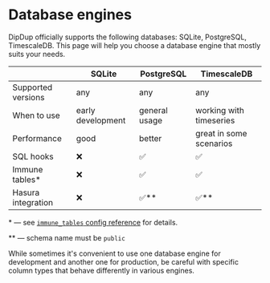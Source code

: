 # Database engines

DipDup officially supports the following databases: SQLite, PostgreSQL, TimescaleDB. This page will help you choose a database engine that mostly suits your needs.

| | SQLite | PostgreSQL | TimescaleDB |
|---| --- | --- | --- |
| Supported versions | any | any | any |
| When to use | early development | general usage | working with timeseries
| Performance | good | better | great in some scenarios |
| SQL hooks | ❌ | ✅ | ✅ |
| Immune tables\* | ❌ | ✅ | ✅ |
| Hasura integration | ❌ | ✅\*\*| ✅\*\*|

\* — see [`immune_tables` config reference](../config/database.md#immune-tables) for details.

\*\* — schema name must be `public`

While sometimes it's convenient to use one database engine for development and another one for production, be careful with specific column types that behave differently in various engines.
